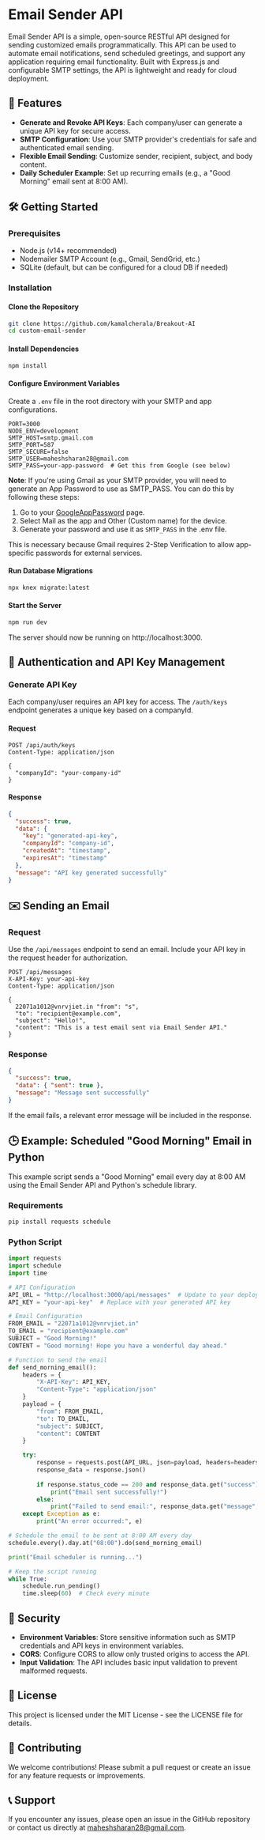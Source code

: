 # Email Sender API

Email Sender API is a simple, open-source RESTful API designed for sending customized emails programmatically. This API can be used to automate email notifications, send scheduled greetings, and support any application requiring email functionality. Built with Express.js and configurable SMTP settings, the API is lightweight and ready for cloud deployment.

## 📜 Features

- **Generate and Revoke API Keys**: Each company/user can generate a unique API key for secure access.
- **SMTP Configuration**: Use your SMTP provider's credentials for safe and authenticated email sending.
- **Flexible Email Sending**: Customize sender, recipient, subject, and body content.
- **Daily Scheduler Example**: Set up recurring emails (e.g., a "Good Morning" email sent at 8:00 AM).

## 🛠️ Getting Started

### Prerequisites

- Node.js (v14+ recommended)
- Nodemailer SMTP Account (e.g., Gmail, SendGrid, etc.)
- SQLite (default, but can be configured for a cloud DB if needed)

### Installation

#### Clone the Repository

```bash
git clone https://github.com/kamalcherala/Breakout-AI
cd custom-email-sender
```

#### Install Dependencies

```bash
npm install
```

#### Configure Environment Variables

Create a `.env` file in the root directory with your SMTP and app configurations.

```plaintext
PORT=3000
NODE_ENV=development
SMTP_HOST=smtp.gmail.com
SMTP_PORT=587
SMTP_SECURE=false
SMTP_USER=maheshsharan28@gmail.com
SMTP_PASS=your-app-password  # Get this from Google (see below)
```

**Note**: If you're using Gmail as your SMTP provider, you will need to generate an App Password to use as SMTP_PASS. You can do this by following these steps:

1. Go to your [GoogleAppPassword](https://myaccount.google.com/apppasswords) page.
2. Select Mail as the app and Other (Custom name) for the device.
3. Generate your password and use it as `SMTP_PASS` in the .env file.


This is necessary because Gmail requires 2-Step Verification to allow app-specific passwords for external services.

#### Run Database Migrations

```bash
npx knex migrate:latest
```

#### Start the Server

```bash
npm run dev
```

The server should now be running on http://localhost:3000.

## 🔑 Authentication and API Key Management

### Generate API Key

Each company/user requires an API key for access. The `/auth/keys` endpoint generates a unique key based on a companyId.

#### Request

```http
POST /api/auth/keys
Content-Type: application/json

{
  "companyId": "your-company-id"
}
```

#### Response

```json
{
  "success": true,
  "data": {
    "key": "generated-api-key",
    "companyId": "company-id",
    "createdAt": "timestamp",
    "expiresAt": "timestamp"
  },
  "message": "API key generated successfully"
}
```

## ✉️ Sending an Email

### Request

Use the `/api/messages` endpoint to send an email. Include your API key in the request header for authorization.

```http
POST /api/messages
X-API-Key: your-api-key
Content-Type: application/json

{
  22071a1012@vnrvjiet.in "from": "s",
  "to": "recipient@example.com",
  "subject": "Hello!",
  "content": "This is a test email sent via Email Sender API."
}
```

### Response

```json
{
  "success": true,
  "data": { "sent": true },
  "message": "Message sent successfully"
}
```

If the email fails, a relevant error message will be included in the response.

## 🕒 Example: Scheduled "Good Morning" Email in Python

This example script sends a "Good Morning" email every day at 8:00 AM using the Email Sender API and Python's schedule library.

### Requirements

```bash
pip install requests schedule
```

### Python Script

```python
import requests
import schedule
import time

# API Configuration
API_URL = "http://localhost:3000/api/messages"  # Update to your deployed API URL
API_KEY = "your-api-key"  # Replace with your generated API key

# Email Configuration
FROM_EMAIL = "22071a1012@vnrvjiet.in"
TO_EMAIL = "recipient@example.com"
SUBJECT = "Good Morning!"
CONTENT = "Good morning! Hope you have a wonderful day ahead."

# Function to send the email
def send_morning_email():
    headers = {
        "X-API-Key": API_KEY,
        "Content-Type": "application/json"
    }
    payload = {
        "from": FROM_EMAIL,
        "to": TO_EMAIL,
        "subject": SUBJECT,
        "content": CONTENT
    }

    try:
        response = requests.post(API_URL, json=payload, headers=headers)
        response_data = response.json()
        
        if response.status_code == 200 and response_data.get("success"):
            print("Email sent successfully!")
        else:
            print("Failed to send email:", response_data.get("message", "Unknown error"))
    except Exception as e:
        print("An error occurred:", e)

# Schedule the email to be sent at 8:00 AM every day
schedule.every().day.at("08:00").do(send_morning_email)

print("Email scheduler is running...")

# Keep the script running
while True:
    schedule.run_pending()
    time.sleep(60)  # Check every minute
```

## 🔐 Security

- **Environment Variables**: Store sensitive information such as SMTP credentials and API keys in environment variables.
- **CORS**: Configure CORS to allow only trusted origins to access the API.
- **Input Validation**: The API includes basic input validation to prevent malformed requests.

## 📝 License

This project is licensed under the MIT License - see the LICENSE file for details.

## 🤝 Contributing

We welcome contributions! Please submit a pull request or create an issue for any feature requests or improvements.

## 📞 Support

If you encounter any issues, please open an issue in the GitHub repository or contact us directly at maheshsharan28@gmail.com.
